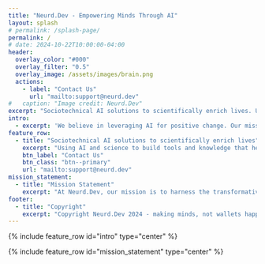 ```yaml
---
title: "Neurd.Dev - Empowering Minds Through AI"
layout: splash
# permalink: /splash-page/
permalink: /
# date: 2024-10-22T10:00:00-04:00
header:
  overlay_color: "#000"
  overlay_filter: "0.5"
  overlay_image: /assets/images/brain.png
  actions:
    - label: "Contact Us"
      url: "mailto:support@neurd.dev"
#   caption: "Image credit: Neurd.Dev"
excerpt: "Sociotechnical AI solutions to scientifically enrich lives. Using AI and science to build tools and knowledge that help people thrive in an increasingly manipulated world."
intro: 
  - excerpt: 'We believe in leveraging AI for positive change. Our mission is to help individuals reclaim control over their autonomy and decisions by providing ethical, science-backed tools and solutions. Contact us to learn more.'
feature_row:
  - title: "Sociotechnical AI solutions to scientifically enrich lives"
    excerpt: "Using AI and science to build tools and knowledge that help people thrive in an increasingly manipulated world."
    btn_label: "Contact Us"
    btn_class: "btn--primary"
    url: "mailto:support@neurd.dev"
mission_statement:
  - title: "Mission Statement"
    excerpt: "At Neurd.Dev, our mission is to harness the transformative power of AI to empower individuals by enhancing their autonomy and well-being. In a world where technology is increasingly weaponized to exploit human vulnerabilities for commercial, political, and ideological gain, we are committed to developing ethical, science-driven solutions that prioritize human agency. Through innovative tools, expert consulting, and mentorship, we help people reclaim control over their decisions and mental resilience, fostering a future where every mind can thrive and resist manipulative influences. Our goal is simple: to enrich lives by using AI to support—not undermine—human potential."
footer:
  - title: "Copyright"
    excerpt: "Copyright Neurd.Dev 2024 - making minds, not wallets happier."
---
```


{% include feature_row id="intro" type="center" %}

<!-- {% include feature_row %} -->

{% include feature_row id="mission_statement" type="center" %}